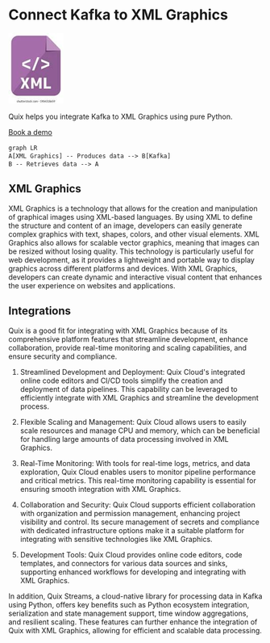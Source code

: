 # Connect Kafka to XML Graphics

![](./images/logo_1.jpg)

Quix helps you integrate Kafka to XML Graphics using pure Python.

<div>
<a class="md-button md-button--primary" href="https://share.hsforms.com/1iW0TmZzKQMChk0lxd_tGiw4yjw2?__hstc=175542013.2303933fbd746c0ac86d9ccbe9bc9100.1728383268831.1729603416735.1729620918855.31&__hssc=175542013.1.1729620918855&__hsfp=2132701734" target="_blank" style="margin-right:.5rem;">Book a demo</a>
<br/>
</div>

```mermaid
graph LR
A[XML Graphics] -- Produces data --> B[Kafka]
B -- Retrieves data --> A
```

## XML Graphics

XML Graphics is a technology that allows for the creation and manipulation of graphical images using XML-based languages. By using XML to define the structure and content of an image, developers can easily generate complex graphics with text, shapes, colors, and other visual elements. XML Graphics also allows for scalable vector graphics, meaning that images can be resized without losing quality. This technology is particularly useful for web development, as it provides a lightweight and portable way to display graphics across different platforms and devices. With XML Graphics, developers can create dynamic and interactive visual content that enhances the user experience on websites and applications.

## Integrations

Quix is a good fit for integrating with XML Graphics because of its comprehensive platform features that streamline development, enhance collaboration, provide real-time monitoring and scaling capabilities, and ensure security and compliance. 

1. Streamlined Development and Deployment: Quix Cloud's integrated online code editors and CI/CD tools simplify the creation and deployment of data pipelines. This capability can be leveraged to efficiently integrate with XML Graphics and streamline the development process.

2. Flexible Scaling and Management: Quix Cloud allows users to easily scale resources and manage CPU and memory, which can be beneficial for handling large amounts of data processing involved in XML Graphics.

3. Real-Time Monitoring: With tools for real-time logs, metrics, and data exploration, Quix Cloud enables users to monitor pipeline performance and critical metrics. This real-time monitoring capability is essential for ensuring smooth integration with XML Graphics.

4. Collaboration and Security: Quix Cloud supports efficient collaboration with organization and permission management, enhancing project visibility and control. Its secure management of secrets and compliance with dedicated infrastructure options make it a suitable platform for integrating with sensitive technologies like XML Graphics.

5. Development Tools: Quix Cloud provides online code editors, code templates, and connectors for various data sources and sinks, supporting enhanced workflows for developing and integrating with XML Graphics.

In addition, Quix Streams, a cloud-native library for processing data in Kafka using Python, offers key benefits such as Python ecosystem integration, serialization and state management support, time window aggregations, and resilient scaling. These features can further enhance the integration of Quix with XML Graphics, allowing for efficient and scalable data processing.

